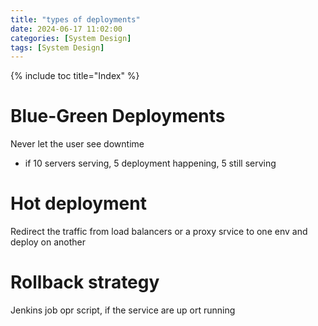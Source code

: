 ```yaml
---
title: "types of deployments"
date: 2024-06-17 11:02:00
categories: [System Design]
tags: [System Design]
---
```

{% include toc title="Index" %}

# Blue-Green Deployments

Never let the user see downtime
- if 10 servers serving, 5 deployment happening, 5 still serving

# Hot deployment

Redirect the traffic from load balancers or a proxy srvice to one env and deploy on another

# Rollback strategy

Jenkins job opr script, if the service are up ort running

